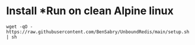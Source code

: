 # Install *Run on clean Alpine linux
```SHELL
wget -qO - https://raw.githubusercontent.com/BenSabry/UnboundRedis/main/setup.sh | sh
```
